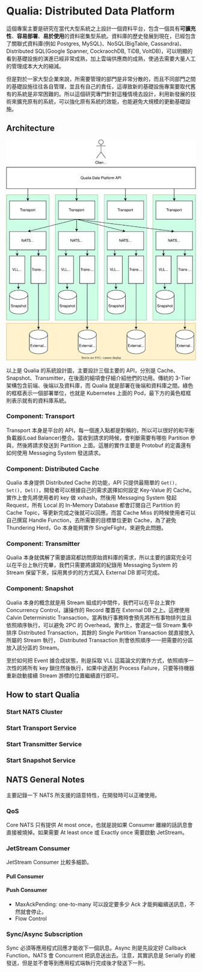 # Qualia: Distributed Data Platform
這個專案主要是研究在當代大型系統之上設計一個資料平台，包含一個具有**可擴充性**、**容易部署**、**易於使用**的資料密集型系統。資料庫的歷史發展到現在，已經包含了關聯式資料庫(例如 Postgres, MySQL)、NoSQL(BigTable, Cassandra)、Distributed SQL(Google Spanner, CockraochDB, TiDB, VoltDB)，可以明顯的看到基礎設施的演進已經非常成熟，加上雲端供應商的成熟，使過去需要大量人工的管理成本大大的縮減。

但是對於一家大型企業來說，所需要管理的部門是非常分散的，而且不同部門之間的基礎設施往往各自管理，並且有自己的責任，這導致新的基礎設施專案要取代舊有的系統是非常困難的。所以這個研究專門針對這種情境去設計，利用新發展的技術來擴充原有的系統，可以強化原有系統的效能，也能避免大規模的更動基礎設施。

## Architecture
![Alt text](./doc/images/architecture.svg)

以上是 Qualia 的系統設計圖，主要設計三個主要的 API，分別是 Cache、Snapshot、Transmitter，在後面的細項會仔細介紹他們的功用。傳統的 3-Tier 架構包含前端、後端以及資料庫，而 Qualia 就是部署在後端和資料庫之間。綠色的框框表示一個部署單位，也就是 Kubernetes 上面的 Pod，最下方的黃色框框則表示就有的資料庫系統。

### Component: Transport
Transport 本身是平台的 API，每一個進入點都是對稱的，所以可以很好的和平衡負載器(Load Balancer)整合。當收到請求的時候，會判斷需要有哪些 Partition 參與，然後將請求發送到 Partition 上面。這層的實作主要是 Protobuf 的定義還有如何使用 Messaging System 發送請求。

### Component: Distributed Cache
Qualia 本身提供 Distributed Cache 的功能，API 只提供最簡單的 ```Get(), Set(), Del()```，開發者可以根據自己的需求選擇如何設定  Key-Value 的 Cache。實作上會先將使用者的 key 做 xxhash，然後用 Messaging System 發起 Request，所有 Local 的 In-Memory Database 都會訂閱自己 Partition 的 Cache Topic，等更新完成之後就可以回應。而當 Cache Miss 的時候使用者可以自己撰寫 Handle Function，去所需要的目標單位更新 Cache，為了避免 Thundering Herd，Go 本身能夠實作 SingleFlight，來避免此問題。

### Component: Transmitter
Qualia 本身就偶解了需要讀寫都訪問原始資料庫的需求，所以主要的讀寫完全可以在平台上執行完畢，我們只需要將讀寫的紀錄用 Messaging System 的 Stream 保留下來，採用異步的的方式寫入 External DB 即可完成。

### Component: Snapshot
Qualia 本身的概念就是用 Stream 組成的中間件，我們可以在平台上實作 Concurrency Control，讓操作的 Record 覆蓋在 External DB 之上。這裡使用 Calvin Deterministic Transaction，當再執行事務時會預先將所有事物排列並且依照順序執行，可以避免 2PC 的 Overhead。實作上，會選定一個 Stream 集中排序 Distributed Transaction，其餘的 Single Partition Transaction 就直接放入所屬的 Stream 執行， Distributed Transaction 則會依照順序一一把需要的分區放入該分區的 Stream。

至於如何把 Event 據合成狀態，則是採取 VLL 這篇論文的實作方式，依照順序一次性的將所有 key 鎖住然後執行，如果中途遇到 Process Failure，只要等待機器重新啟動接續 Stream 游標的位置繼續直行即可。

## How to start Qualia

### Start NATS Cluster

### Start Transport Service

### Start Transmitter Service

### Start Snapshot Service

## NATS General Notes
主要記錄一下 NATS 所支援的語意特性，在開發時可以正確使用。
### QoS
Core NATS 只有提供 At most once，也就是說如果 Consumer 離線的話訊息會直接被燒掉。如果需要 At least once 或 Exactly once 需要啟動 JetStream。

### JetStream Consumer
JetStream Consumer 比較多細節。
#### Pull Consumer

#### Push Consumer
* MaxAckPending: one-to-many 可以設定要多少 Ack 才能夠繼續送訊息，不然就會停止。
* Flow Control

### Sync/Async Subscription
Sync 必須等應用程式回應才能收下一個訊息。Async 則是先設定好 Callback Function，NATS 會 Concurrent 把訊息送出去。注意，其實訊息是 Serially 的被發送，但是並不會等到應用程式端執行完成後才發送下一則。
